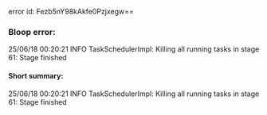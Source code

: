 error id: Fezb5nY98kAkfe0Pzjxegw==
### Bloop error:

25/06/18 00:20:21 INFO TaskSchedulerImpl: Killing all running tasks in stage 61: Stage finished
#### Short summary: 

25/06/18 00:20:21 INFO TaskSchedulerImpl: Killing all running tasks in stage 61: Stage finished